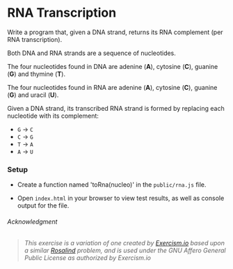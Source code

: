 # RNA Transcription  
  
Write a program that, given a DNA strand, returns its RNA complement (per RNA transcription).  
  
Both DNA and RNA strands are a sequence of nucleotides.  
  
The four nucleotides found in DNA are adenine (**A**), cytosine (**C**), guanine (**G**) and thymine (**T**).  
  
The four nucleotides found in RNA are adenine (**A**), cytosine (**C**), guanine (**G**) and uracil (**U**).  
  
Given a DNA strand, its transcribed RNA strand is formed by replacing each nucleotide with its complement:  
  
* `G` -> `C`
* `C` -> `G`
* `T` -> `A`
* `A` -> `U`
  
### Setup
* Create a function named 'toRna(nucleo)' in the `public/rna.js` file.
  
* Open `index.html` in your browser to view test results, as well as console output for the file.
  
  
###### Acknowledgment
>*This exercise is a variation of one created by [Exercism.io][exer] based upon a similar [Rosalind][rosa] problem, and is used under the GNU Affero General Public License as authorized by Exercism.io* 

  
[exer]:http://exercism.io/
[rosa]:http://rosalind.info/problems/rna/
